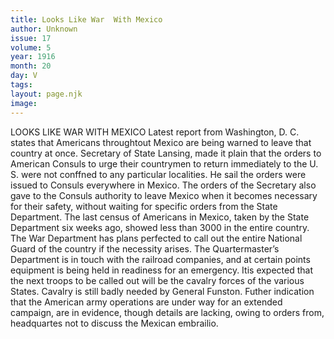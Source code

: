 ```yaml
---
title: Looks Like War  With Mexico
author: Unknown
issue: 17
volume: 5
year: 1916
month: 20
day: V
tags:
layout: page.njk
image:
---
```

LOOKS LIKE WAR WITH MEXICO       Latest report from Washington, D. C. states that Americans throughtout Mexico are being warned to leave that country at once.       Secretary of State Lansing, made it plain that the orders to American Consuls to urge their countrymen to return immediately to the U. S. were not conffned to any particular localities. He sail the orders were issued to Consuls everywhere in Mexico.       The orders of the Secretary also gave to the Consuls authority to leave Mexico when it becomes necessary for their safety, without waiting for specific orders from the State Department. The last census of Americans in Mexico, taken by the State Department six weeks ago, showed less than 3000 in the entire country.       The War Department has plans perfected to call out the entire National Guard of the country if the necessity arises. The Quartermaster’s Department is in touch with the railroad companies, and at certain points equipment is being held in readiness for an emergency. Itis expected that the next troops to be called out will be the cavalry forces of the various States. Cavalry is still badly needed by General Funston.       Futher indication that the American army operations are under way for an extended campaign, are in evidence, though details are lacking, owing to orders from, headquartes not to discuss the Mexican embrailio.    

